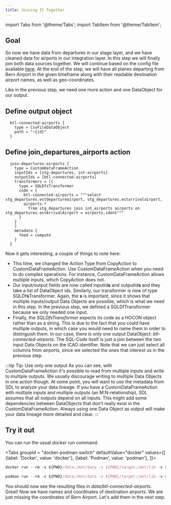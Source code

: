 ```yaml
---
title: Joining It Together
---
```


import Tabs from '@theme/Tabs';
import TabItem from '@theme/TabItem';

## Goal
So now we have data from departures in our stage layer, and we have cleaned data for airports in our integration layer.
In this step we will finally join both data sources together.
We will continue based on the config file available [here](../config-examples/application-part1-compute-cols.conf).
At the end of the step, we will have all planes departing from Bern Airport
in the given timeframe along with their readable destination airport names, as well as geo-coordinates.

Like in the previous step, we need one more action and one DataObject for our output.

## Define output object
```
  btl-connected-airports {
    type = CsvFileDataObject
    path = "~{id}"
  }
```
## Define join_departures_airports action
```
  join-departures-airports {
    type = CustomDataFrameAction
    inputIds = [stg-departures, int-airports]
    outputIds = [btl-connected-airports]
    transformers = [{
      type = SQLDfsTransformer
      code = {
        btl-connected-airports = """select stg_departures.estdepartureairport, stg_departures.estarrivalairport,
        airports.*
          from stg_departures join int_airports airports on stg_departures.estArrivalAirport = airports.ident"""
      }
    }
    ]
    metadata {
      feed = compute
    }
  }
```
Now it gets interesting, a couple of things to note here:
- This time, we changed the Action Type from CopyAction to CustomDataFrameAction.
Use CustomDataFrameAction when you need to do complex operations. For instance, CustomDataFrameAction allows multiple inputs,
which CopyAction does not.
- Our input/output fields are now called inputId**s** and outputId**s** and they take a list of DataObject ids.
Similarly, our transformer is now of type SQLDf**s**Transformer.
Again, the **s** is important, since it shows that multiple inputs/output Data Objects are possible, which is what we need in this step.
In the previous step, we defined a SQLDfTransformer because we only needed one input.
- Finally, the *SQLDfsTransformer* expects its code as a HOCON object rather than as a string. 
This is due to the fact that you could have multiple
outputs, in which case you would need to name them in order to distinguish them.
In our case, there is only one output DataObject: *btl-connected-airports*.
The SQL-Code itself is just a join between the two input Data Objects on the ICAO identifier.
Note that we can just select all columns from airports, since we selected the ones that interest us in the previous step.

:::tip Tip: Use only one output
As you can see, with CustomDataFrameAction it's possible to read from multiple inputs and write to multiple outputs.
We usually discourage writing to multiple Data Objects in one action though. 
At some point, you will want to use the metadata from SDL to analyze your data lineage. If you have a CustomDataFrameAction
with multiple inputs and multiple outputs (an M:N-relationship), SDL assumes that all outputs depend on all inputs. This might add
some dependencies between DataObjects that don't really exist in the CustomDataFrameAction.
Always using one Data Object as output will make your data lineage more detailed and clear.
:::

## Try it out
You can run the usual *docker run* command:

<Tabs groupId = "docker-podman-switch"
defaultValue="docker"
values={[
{label: 'Docker', value: 'docker'},
{label: 'Podman', value: 'podman'},
]}>
<TabItem value="docker">

```jsx
docker run --rm -v ${PWD}/data:/mnt/data -v ${PWD}/target:/mnt/lib -v ${PWD}/config:/mnt/config sdl-spark:latest -c /mnt/config --feed-sel compute
```

</TabItem>
<TabItem value="podman">

```jsx
podman run --rm -v ${PWD}/data:/mnt/data -v ${PWD}/target:/mnt/lib -v ${PWD}/config:/mnt/config sdl-spark:latest -c /mnt/config --feed-sel compute
```

</TabItem>
</Tabs>

You should now see the resulting files in *data/btl-connected-airports*.
Great! Now we have names and coordinates of destination airports.
We are just missing the coordinates of Bern Airport. 
Let's add them in the next step.
